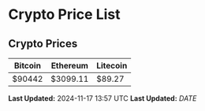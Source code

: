 # Crypto Price List

## Crypto Prices
| Bitcoin | Ethereum | Litecoin |
| ------- | -------- | -------- |
| $90442 | $3099.11 | $89.27 |
**Last Updated:** 2024-11-17 13:57 UTC
**Last Updated:** $DATE$
